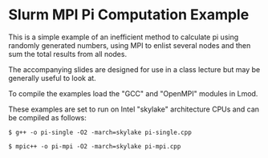 # Slurm MPI Pi Computation Example

This is a simple example of an inefficient method to calculate
pi using randomly generated numbers, using MPI to enlist several
nodes and then sum the total results from all nodes.

The accompanying slides are designed for use in a class lecture but
may be generally useful to look at.

To compile the examples load the "GCC" and "OpenMPI" modules in Lmod.

These examples are set to run on Intel "skylake" architecture CPUs and
can be compiled as follows:

```
$ g++ -o pi-single -O2 -march=skylake pi-single.cpp

$ mpic++ -o pi-mpi -O2 -march=skylake pi-mpi.cpp
```
